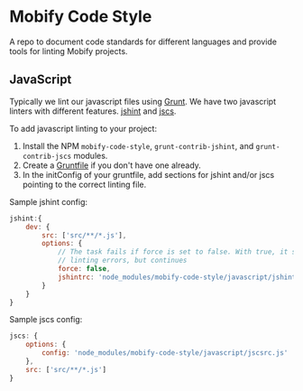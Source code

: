 # Mobify Code Style

A repo to document code standards for different languages and provide tools for linting Mobify projects.

## JavaScript

Typically we lint our javascript files using [Grunt](http://gruntjs.com/). We have two javascript linters with different features. [jshint](https://github.com/gruntjs/grunt-contrib-jshint) and [jscs](https://github.com/gustavohenke/grunt-jscs-checker).

To add javascript linting to your project:

 1. Install the NPM `mobify-code-style`, `grunt-contrib-jshint`, and `grunt-contrib-jscs` modules.
 2. Create a [Gruntfile](http://gruntjs.com/sample-gruntfile) if you don't have one already.
 3. In the initConfig of your gruntfile, add sections for jshint and/or jscs pointing to the correct linting file.

Sample jshint config:

```javascript
jshint:{
    dev: {
        src: ['src/**/*.js'],
        options: {
            // The task fails if force is set to false. With true, it shows the
            // linting errors, but continues
            force: false,
            jshintrc: 'node_modules/mobify-code-style/javascript/jshintrc.js'
        }
    }
}
```

Sample jscs config:

```javascript
jscs: {
    options: {
        config: 'node_modules/mobify-code-style/javascript/jscsrc.js'
    },
    src: ['src/**/*.js']
}
```
